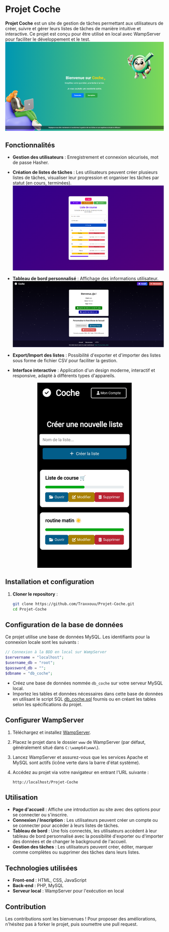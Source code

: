 # Projet Coche

**Projet Coche** est un site de gestion de tâches permettant aux utilisateurs de créer, suivre et gérer leurs listes de tâches de manière intuitive et interactive. Ce projet est conçu pour être utilisé en local avec WampServer pour faciliter le développement et le test.
![Accueil](https://github.com/Traxxouu/Projet-Coche/blob/main/image/accueil_image.png)

## Fonctionnalités

- **Gestion des utilisateurs** : Enregistrement et connexion sécurisés, mot de passe Hasher.
- **Création de listes de tâches** : Les utilisateurs peuvent créer plusieurs listes de tâches, visualiser leur progression et organiser les tâches par statut (en cours, terminées).
![Liste de tâches](https://github.com/Traxxouu/Projet-Coche/blob/main/image/tache_image.png)

- **Tableau de bord personnalisé** : Affichage des informations utilisateur.
![Tableau de bord](https://github.com/Traxxouu/Projet-Coche/blob/main/image/dashboard_image.png)

- **Export/Import des listes** : Possibilité d'exporter et d'importer des listes sous forme de fichier CSV pour faciliter la gestion.
- **Interface interactive** : Application d'un design moderne, interactif et responsive, adapté à différents types d'appareils.
<p align="center">
  <img src="https://github.com/Traxxouu/Projet-Coche/blob/main/image/vue_mobile_app.jpg" alt="Vue Mobile" width="300"/>
</p>



## Installation et configuration

1. **Cloner le repository** :

   ```bash
   git clone https://github.com/Traxxouu/Projet-Coche.git
   cd Projet-Coche

## Configuration de la base de données

Ce projet utilise une base de données MySQL. Les identifiants pour la connexion locale sont les suivants :

```php
// Connexion à la BDD en local sur WampServer
$servername = "localhost";
$username_db = "root";
$password_db = "";
$dbname = "db_coche";
```
- Créez une base de données nommée ``db_coche`` sur votre serveur MySQL local.
- Importez les tables et données nécessaires dans cette base de données en utilisant le script SQL [db_coche.sql](https://github.com/Traxxouu/Projet-Coche/blob/main/db_coche.sql) fournis ou en créant les tables selon les spécifications du projet.

## Configurer WampServer

1. Téléchargez et installez [WampServer](https://www.wampserver.com/).

2. Placez le projet dans le dossier `www` de WampServer (par défaut, généralement situé dans `C:\wamp64\www\`).

3. Lancez WampServer et assurez-vous que les services Apache et MySQL sont actifs (icône verte dans la barre d'état système).

4. Accédez au projet via votre navigateur en entrant l'URL suivante :

   ```http
   http://localhost/Projet-Coche

## Utilisation

- **Page d'accueil** : Affiche une introduction au site avec des options pour se connecter ou s'inscrire.
- **Connexion / Inscription** : Les utilisateurs peuvent créer un compte ou se connecter pour accéder à leurs listes de tâches.
- **Tableau de bord** : Une fois connectés, les utilisateurs accèdent à leur tableau de bord personnalisé avec la possibilité d'exporter ou d'importer des données et de changer le background de l'accueil.
- **Gestion des tâches** : Les utilisateurs peuvent créer, éditer, marquer comme complètes ou supprimer des tâches dans leurs listes.

## Technologies utilisées

- **Front-end** : HTML, CSS, JavaScript
- **Back-end** : PHP, MySQL
- **Serveur local** : WampServer pour l'exécution en local

## Contribution

Les contributions sont les bienvenues ! Pour proposer des améliorations, n'hésitez pas à forker le projet, puis soumettre une pull request.




